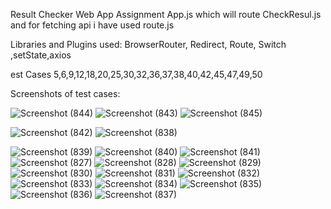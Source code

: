 Result Checker  Web App Assignment 
App.js which will route CheckResul.js 
and for fetching api i have used route.js



Libraries and Plugins used:
BrowserRouter, Redirect, Route, Switch ,setState,axios
  
  est Cases
  5,6,9,12,18,20,25,30,32,36,37,38,40,42,45,47,49,50
  
  Screenshots of test cases:
  
![Screenshot (844)](https://user-images.githubusercontent.com/59886087/120590555-52305f00-c458-11eb-8338-d5ea7640c666.png)
![Screenshot (843)](https://user-images.githubusercontent.com/59886087/120590554-5197c880-c458-11eb-9392-c7e30c46e9fa.png)
![Screenshot (845)](https://user-images.githubusercontent.com/59886087/120590557-52c8f580-c458-11eb-8822-5dee883840f4.png)

![Screenshot (842)](https://user-images.githubusercontent.com/59886087/120590553-50ff3200-c458-11eb-8280-26e6957de2dd.png)
![Screenshot (838)](https://user-images.githubusercontent.com/59886087/120590545-4e044180-c458-11eb-8ea9-c49c6e9f1336.png)

![Screenshot (839)](https://user-images.githubusercontent.com/59886087/120590546-4e9cd800-c458-11eb-9cb2-dc9b61d51163.png)
![Screenshot (840)](https://user-images.githubusercontent.com/59886087/120590549-4f356e80-c458-11eb-9276-947726c6cb79.png)
![Screenshot (841)](https://user-images.githubusercontent.com/59886087/120590551-4fce0500-c458-11eb-8d78-09a4a4679d66.png)
![Screenshot (827)](https://user-images.githubusercontent.com/59886087/120590510-45137000-c458-11eb-826e-ce95757613e0.png)
![Screenshot (828)](https://user-images.githubusercontent.com/59886087/120590516-46dd3380-c458-11eb-8e34-369978835e19.png)
![Screenshot (829)](https://user-images.githubusercontent.com/59886087/120590518-4775ca00-c458-11eb-8d28-a803ab49e7e0.png)
![Screenshot (830)](https://user-images.githubusercontent.com/59886087/120590521-480e6080-c458-11eb-89c2-85b9303fcf4f.png)
![Screenshot (831)](https://user-images.githubusercontent.com/59886087/120590525-48a6f700-c458-11eb-95ce-239319b3000b.png)
![Screenshot (832)](https://user-images.githubusercontent.com/59886087/120590528-49d82400-c458-11eb-94c7-956207e6f876.png)
![Screenshot (833)](https://user-images.githubusercontent.com/59886087/120590534-4a70ba80-c458-11eb-986b-fbe056b772f6.png)
![Screenshot (834)](https://user-images.githubusercontent.com/59886087/120590536-4b095100-c458-11eb-87b4-4f143c040dad.png)
![Screenshot (835)](https://user-images.githubusercontent.com/59886087/120590539-4ba1e780-c458-11eb-908d-3246eeed52a2.png)
![Screenshot (836)](https://user-images.githubusercontent.com/59886087/120590541-4c3a7e00-c458-11eb-8700-32491406ca49.png)
![Screenshot (837)](https://user-images.githubusercontent.com/59886087/120590543-4cd31480-c458-11eb-86dc-b34a3e0d2823.png)
